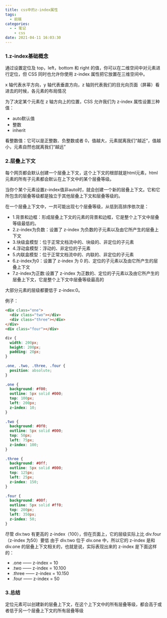 ```yaml
---
title: css中的z-index属性
tags:
  - 前端
categories:
  - - 笔记
    - css
date: 2021-04-11 16:03:30
---
```


### 1.z-index基础概念

通过设置定位及 top，left，bottom 和 right 的值，你可以在二维空间中对元素进行定位，但 CSS 同时也允许你使用 z-index 属性把它放置在三维空间中。

x 轴代表水平方向，y 轴代表垂直方向，z 轴则代表我们的目光向页面（屏幕）看进去的时候，各元素的布局情况

为了决定某个元素在 z 轴方向上的位置，CSS 允许我们为 z-index 属性设置三种值：

+ auto默认值
+ 整数
+ inherit

看整数值：它可以是正整数、负整数或者 0，值越大，元素就离我们“越近”，值越小，元素自然也就离我们“越远”

### 2.层叠上下文

每个网页都会默认创建一个层叠上下文，这个上下文的根部就是html元素，html元素的所有子元素都会默认在上下文中的某个层叠等级。

当你个某个元素设置z-index值非auto时，就会创建一个新的层叠上下文。它和它所包含的层叠等级都是独立于其他层叠上下文和层叠等级的。

在一个层叠上下文中，一共可能出现七个层叠等级，从低到高排序依次是：

+ 1.背景和边框：形成层叠上下文的元素的背景和边框，它是整个上下文中层叠等级最低的。
+ 2.z-index为负数：设置了 z-index 为负数的子元素以及由它所产生的层叠上下文
+ 3.块级盒模型：位于正常文档流中的、块级的、非定位的子元素
+ 4.浮动盒模型：浮动的、非定位的子元素
+ 5.内联盒模型：位于正常文档流中的、内联的、非定位的子元素
+ 6.z-index为0：设置了 z-index 为 0 的、定位的子元素以及由它所产生的层叠上下文
+ 7.z-index为正数:设置了 z-index 为正数的、定位的子元素以及由它所产生的层叠上下文，它是整个上下文中层叠等级最高的

大部分元素的层级都要低于 z-index:0。

例子：

```html
<div class="one">
  <div class="two"></div>
  <div class="three"></div>
</div>
<div class="four"></div>
```

```css
div {
  width: 200px;
  height: 200px;
  padding: 20px;
}
 
.one, .two, .three, .four {
  position: absolute;
}
  
.one {
  background: #f00;
  outline: 5px solid #000;
  top: 100px;
  left: 200px;
  z-index: 10;
}
  
.two {
  background: #0f0;
  outline: 5px solid #000;
  top: 50px;
  left: 75px;
  z-index: 100;
}
 
.three {
  background: #0ff;
  outline: 5px solid #000;
  top: 125px;
  left: 25px;
  z-index: 150;
}
 
.four {
  background: #00f;
  outline: 5px solid #ff0;
  top: 200px;
  left: 350px;
  z-index: 50;
}
```

尽管 div.two 有更高的 z-index（100），但在页面上，它的层级实际上比 div.four （z-index 为50）要低
由于 div.two  位于 div.one 中，所以它的 z-index 是和 div.one 的层叠上下文相关的，也就是说，实际表现出来的 z-index 是下面这样的：

+ .one —— z-index = 10
+ .two —— z-index = 10.100
+ .three —— z-index = 10.150
+ .four —— z-index = 50

### 3.总结

定位元素可以创建新的层叠上下文，在这个上下文中的所有层叠等级，都会高于或者低于另一个层叠上下文的所有层叠等级

